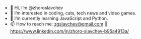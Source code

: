 - 👋 Hi, I’m @zhoroslavchev
- 👀 I’m interested in coding, cats, tech news and video games. 
- 🌱 I’m currently learning JavaScript and Python.
- 📫 How to reach me: zgslavchev@gmail.com || https://www.linkedin.com/in/zhoro-slavchev-b95a4913a/

<!---
zhoroslavchev/zhoroslavchev is a ✨ special ✨ repository because its `README.md` (this file) appears on your GitHub profile.
You can click the Preview link to take a look at your changes.
--->
